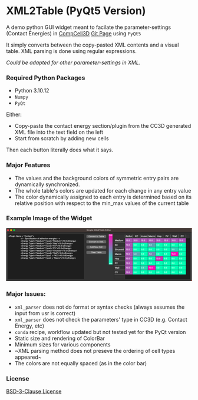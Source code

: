 # XML2Table (PyQt5 Version)
A demo python GUI widget meant to facilate the parameter-settings (Contact Energies) in [CompCell3D](https://compucell3d.org/) [Git Page](https://github.com/CompuCell3D/CompuCell3D) using `PyQt5`

It simply converts between the copy-pasted XML contents and a visual table. XML parsing is done using regular expressions. 

*Could be adapted for other parameter-settings in XML.*

### Required Python Packages
- Python 3.10.12 
- `Numpy`
- `PyQt`

<!---
### Install
- `conda` (currently only support python>=3.8)
```bash
conda install -c xemin0 xml2table
```
- Directly clone the repo
```bash
git clone https://github.com/Xemin0/XML2Table
```


### How to Use it
#### Installed from `conda`
simply run `xml2table` from command line

#### Cloned from Github 
Navigate to `xml2table/` folder then start the program by running 
```bash
python xml2table.py
```
-->

Either:
- Copy-paste the contact energy section/plugin from the CC3D generated XML file into the text field on the left
- Start from scratch by adding new cells

Then each button literally does what it says.

### Major Features
- The values and the background colors of symmetric entry pairs are dynamically synchronized.
- The whole table's colors are updated for each change in any entry value
- The color dynamically assigned to each entry is determined based on its relative position with respect to the min_max values of the current table

### Example Image of the Widget
<img src="./images/example_pyqt.png">

### Major Issues:
- `xml_parser` does not do format or syntax checks (always assumes the input from usr is correct)
- `xml_parser` does not check the parameters' type in CC3D (e.g. Contact Energy, etc)
- `conda` recipe, workflow updated but not tested yet for the PyQt version
- Static size and rendering of ColorBar
- Minimum sizes for various components
- ~XML parsing method does not preseve the ordering of cell types appeared~
- The colors are not equally spaced (as in the color bar)


### License
[BSD-3-Clause License](./LICENSE)

